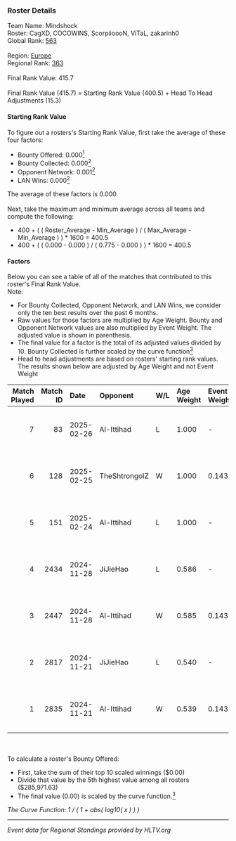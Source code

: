 ### Roster Details<br />
Team Name: Mindshock<br />
Roster: CagXD, COCOWINS, ScorpiioooN, ViTaL, zakarinh0<br />
Global Rank: [563](../../standings_global_2025_02_28.md)<br />
<br />
Region: [Europe]( ../../standings_europe_2025_02_28.md)<br />
Regional Rank: [363]( ../../standings_europe_2025_02_28.md)<br />
<br />
Final Rank Value:  415.7<br />
<br />
Final Rank Value (415.7) = Starting Rank Value (400.5) + Head To Head Adjustments (15.3)<br />

#### Starting Rank Value<br />
To figure out a rosters's Starting Rank Value, first take the average of these four factors:<br />
- Bounty Offered: 0.000[<sup>1</sup>](#table2)
- Bounty Collected: 0.000[<sup>2</sup>](#table1)
- Opponent Network: 0.001[<sup>2</sup>](#table1)
- LAN Wins: 0.000[<sup>2</sup>](#table1)

The average of these factors is 0.000<br />
<br />
Next, take the maximum and minimum average across all teams and compute the following:<br />
- 400 + ( ( Roster_Average - Min_Average ) / ( Max_Average - Min_Average ) ) * 1600 = 400.5
- 400 + ( ( 0.000 - 0.000 ) / ( 0.775 - 0.000 ) ) * 1600 = 400.5


#### Factors<br />
Below you can see a table of all of the matches that contributed to this roster's Final Rank Value.<br />
Note:<br />

- For Bounty Collected, Opponent Network, and LAN Wins, we consider only the ten best results over the past 6 months.
- Raw values for those factors are multiplied by Age Weight. Bounty and Opponent Network values are also multiplied by Event Weight. The adjusted value is shown in parenthesis.
- The final value for a factor is the total of its adjusted values divided by 10. Bounty Collected is further scaled by the curve function[<sup>3</sup>](#curveFunction)
- Head to head adjustments are based on rosters' starting rank values. The results shown below are adjusted by Age Weight and not Event Weight
<span id="table1"></span><br />


| Match Played | Match ID | Date       | Opponent      | W/L | Age Weight | Event Weight | Bounty Collected | Opponent Network | LAN Wins  | H2H Adj. | Roster                                         |
| -: | -: | :- | :- | :- | :- | :- | :- | :- | :- | -: | :- |
|            7 |       83 | 2025-02-26 | Al-Ittihad    | L   | 1.000      | -            | -                | -                | -         |    -5.19 | CagXD, COCOWINS, ScorpiioooN, ViTaL, zakarinh0 |
|            6 |      128 | 2025-02-25 | TheShtrongolZ | W   | 1.000      | 0.143        | 0.000 (0.000)    | 0.000 (0.000)    | 0 (0.000) |    14.56 | CagXD, COCOWINS, ScorpiioooN, ViTaL, zakarinh0 |
|            5 |      151 | 2025-02-24 | Al-Ittihad    | L   | 1.000      | -            | -                | -                | -         |    -4.67 | CagXD, COCOWINS, ScorpiioooN, ViTaL, zakarinh0 |
|            4 |     2434 | 2024-11-28 | JiJieHao      | L   | 0.586      | -            | -                | -                | -         |    -3.66 | 7kick, CagXD, NAKO, ViTaL, zakarinh0           |
|            3 |     2447 | 2024-11-28 | Al-Ittihad    | W   | 0.585      | 0.143        | 0.000 (0.000)    | 0.055 (0.005)    | 0 (0.000) |     9.18 | 7kick, CagXD, NAKO, ViTaL, zakarinh0           |
|            2 |     2817 | 2024-11-21 | JiJieHao      | L   | 0.540      | -            | -                | -                | -         |    -3.34 | 7kick, CagXD, NAKO, ViTaL, zakarinh0           |
|            1 |     2835 | 2024-11-21 | Al-Ittihad    | W   | 0.539      | 0.143        | 0.000 (0.000)    | 0.055 (0.004)    | 0 (0.000) |     8.37 | 7kick, CagXD, NAKO, ViTaL, zakarinh0           |

<br />
<span id="table2"></span><br />
To calculate a roster's Bounty Offered:<br />

- First, take the sum of their top 10 scaled winnings ($0.00)
- Divide that value by the 5th highest value among all rosters ($285,971.63)
- The final value (0.00) is scaled by the curve function.[<sup>3</sup>](#curveFunction)

<span id="curveFunction"></span>_The Curve Function: 1 / ( 1 + abs( log10( x ) ) )_<br />

---
_Event data for Regional Standings provided by HLTV.org_<br />
